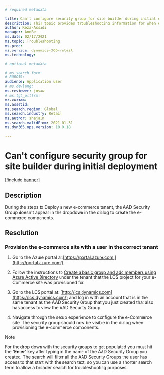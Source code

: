 ```yaml
---
# required metadata

title: Can't configure security group for site builder during initial deployment
description: This topic provides troubleshooting information for when deploying a new e-Commerce tenant, the AAD security group doesn't appear in the dropdown in the dialog to create the e-commerce components.
author: Reza-Assadi
manager: AnnBe
ms.date: 02/17/2021
ms.topic: Troubleshooting
ms.prod: 
ms.service: dynamics-365-retail
ms.technology: 

# optional metadata

# ms.search.form: 
# ROBOTS: 
audience: Application user
# ms.devlang: 
ms.reviewer: josaw
# ms.tgt_pltfrm: 
ms.custom: 
ms.assetid: 
ms.search.region: Global
ms.search.industry: Retail
ms.author: shajain
ms.search.validFrom: 2021-01-31
ms.dyn365.ops.version: 10.0.18

---
```


# Can't configure security group for site builder during initial deployment

[!include [banner](../../includes/banner.md)]

## Description
During the steps to Deploy a new e-commerce tenant, the AAD Security Group doesn't appear in the dropdown in the dialog to create the e-commerce components.

## Resolution

### Provision the e-commerce site with a user in the correct tenant
1.  Go to the Azure portal at:[https://portal.azure.com.](http://portal.azure.com/)

2.  Follow the instructions to [Create a basic group and add members using Azure Active Directory](https://docs.microsoft.com/azure/active-directory/fundamentals/active-directory-groups-create-azure-portal)
    under the tenant that the LCS project for your e-Commerce site was provisioned for.

3.  Go to the LCS portal at: [http://lcs.dynamics.com](https://lcs.dynamics.com/) and log in with an account that is in the same tenant as the AAD Security Group that you just created that also has access to view the AAD Security
    Group.

4.  Navigate through the setup experience to configure the e-Commerce site. The security group should now be visible in the dialog when provisioning the e-commerce components.

> [!NOTE]
> For the drop down with the security groups to get populated you must hit the '**Enter**' key after typing in the name of the AAD Security Group you created. The search will filter all the AAD Security Groups the user has access to that start with the search text, so you can use a shorter search term to allow a broader search for troubleshooting purposes. 

